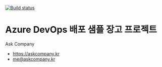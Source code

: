 [![Build status](https://dev.azure.com/dubaekdevops/DemoDevOps/_apis/build/status/DemoDevOps-Python%20package-CI)](https://dev.azure.com/dubaekdevops/DemoDevOps/_build/latest?definitionId=1)

# Azure DevOps 배포 샘플 장고 프로젝트

Ask Company

+ https://askcompany.kr
+ me@askcompany.kr

